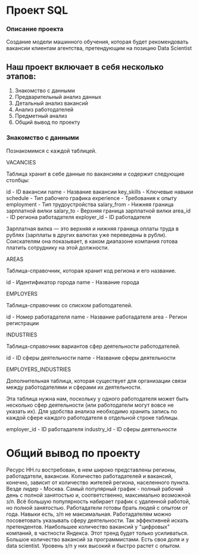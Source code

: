 # Проект SQL

### Описание проекта

Создание модели машинного обучения, которая будет рекомендовать вакансии клиентам агентства, претендующим на позицию Data Scientist

## Наш проект включает в себя несколько этапов:
1. Знакомство с данными
2. Предварительный анализ данных
3. Детальный анализ вакансий
4. Анализ работодателей
5. Предметный анализ
6. Общий вывод по проекту



### Знакомство с данными
Познакомимся с каждой таблицей.

VACANCIES

Таблица хранит в себе данные по вакансиям и содержит следующие столбцы:

id - ID вакансии
name - Название вакансии
key_skills - Ключевые навыки
schedule - Тип рабочего графика
experience - Требования к опыту
employment - Тип трудоустройства
salary_from - Нижняя граница зарплатной вилки
salary_to - Верхняя граница зарплатной вилки
area_id - ID региона работадателя
exployer_id - ID работадателя


Зарплатная вилка — это верхняя и нижняя граница оплаты труда в рублях (зарплаты в других валютах уже переведены в рубли). Соискателям она показывает, в каком диапазоне компания готова платить сотруднику на этой должности.

AREAS

Таблица-справочник, которая хранит код региона и его название.

id - Идентификатор города
name - Название города

EMPLOYERS

Таблица-справочник со списком работодателей.

id - Номер работадателя
name - Название работадателя
area - Регион регистрации

INDUSTRIES

Таблица-справочник вариантов сфер деятельности работодателей.

id - ID сферы деятельности
name - Название сферы деятельности

EMPLOYERS_INDUSTRIES

Дополнительная таблица, которая существует для организации связи между работодателями и сферами их деятельности.

Эта таблица нужна нам, поскольку у одного работодателя может быть несколько сфер деятельности (или работодатели могут вовсе не указать их). Для удобства анализа необходимо хранить запись по каждой сфере каждого работодателя в отдельной строке таблицы.

employer_id - ID работадателя
industry_id - ID сферы деятельности


# Общий вывод по проекту

Ресурс  HH.ru востребован, в нем широко представлены регионы, работадатели, вакансии.
Количество работадателей и вакансий, конечно, зависит от количество жителей региона, населенного пункта. Везде лидер - Москва. 
Самый популярный график - полный рабочий день с полной занятостью и, соответственно, максимально возможной з/п. Всё большую популярность набирает график с удаленной работой, но полной занятостью.
Работадатели готовы брать людей с опытом от года. Навыки есть, з/п не максимальная.
Работадателям можно посоветовать указывать сферу деятельности. Так эффективней искать претендентов.
Наибольшее количество вакансий у "цифровых" компаний, в частности Яндекса. Этот тренд будет только усиливаться. Большое количество вакансий за программистами. Есть своя доля и у data scientist. Уровень з/п у них высокий и быстро растет с опытом. 
